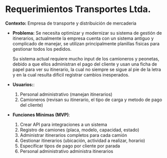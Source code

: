 # Requerimientos Transportes Ltda.

**Contexto:** Empresa de transporte y distribuición de mercaderia
  - **Problema:** Se necesita optimizar y modernizar su sistema de gestión de itinerarios, actualmente la empresa cuenta con un sistema antiguo y complicado de manejar, se utilizan principalmente planillas fisicas para gestionar todos los pedidos.
	
	Su sistema actual requiere mucho input de los camioneros y peonetas, debido a que ellos administran el pago del cliente y usan una ficha de papel para ver su itinerario, la cual no siempre se sigue al pie de la letra y en la cual resulta dificil registrar cambios inesperados.
 
  - **Usuarios:**:
    1. Personal administrativo (manejan itinerarios)
    2. Camioneros (revisan su itinerario, el tipo de carga y metodo de pago del cliente)
  - **Funciones Mínimas (MVP)**:
	1. Crear API para integraciones a un sistema
	2. Registro de camiones (placa, modelo, capacidad, estado)
	3. Administrar itinerarios completos para cada camión
	4. Gestionar itinerarios (ubicación, actividad a realizar, horario)
	5. Especificar tipos de pago por cliente por parada
	6. Personal administrativo administra itinerarios
